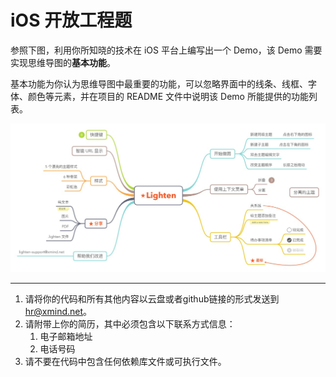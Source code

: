 # iOS 开放工程题
参照下图，利用你所知晓的技术在 iOS 平台上编写出一个 Demo，该 Demo 需要实现思维导图的**基本功能**。

基本功能为你认为思维导图中最重要的功能，可以忽略界面中的线条、线框、字体、颜色等元素，并在项目的 README 文件中说明该 Demo 所能提供的功能列表。

![Sample](sample.jpg)

---- 

1. 请将你的代码和所有其他内容以云盘或者github链接的形式发送到 [hr@xmind.net](mailto:hr@xmind.net)。
2. 请附带上你的简历，其中必须包含以下联系方式信息：
	1. 电子邮箱地址
	2. 电话号码
3. 请不要在代码中包含任何依赖库文件或可执行文件。